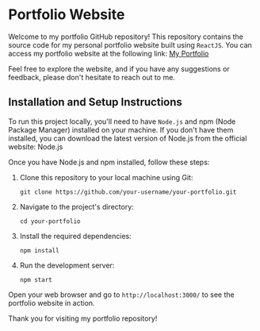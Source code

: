 # Portfolio Website

Welcome to my portfolio GitHub repository! This repository contains the source code for my personal portfolio website built using `ReactJS`.
You can access my portfolio website at the following link: [My Portfolio](https://my-portfolio-coral-gamma.vercel.app/)

Feel free to explore the website, and if you have any suggestions or feedback, please don't hesitate to reach out to me.

## Installation and Setup Instructions
To run this project locally, you'll need to have `Node.js` and npm (Node Package Manager) installed on your machine. If you don't have them installed, you can download the latest version of Node.js from the official website: Node.js

Once you have Node.js and npm installed, follow these steps:

1. Clone this repository to your local machine using Git:

      ```git clone https://github.com/your-username/your-portfolio.git```

2. Navigate to the project's directory:

      ```cd your-portfolio```

3. Install the required dependencies:

      ```npm install```

4. Run the development server:

      ```npm start```

Open your web browser and go to `http://localhost:3000/` to see the portfolio website in action.

Thank you for visiting my portfolio repository!

